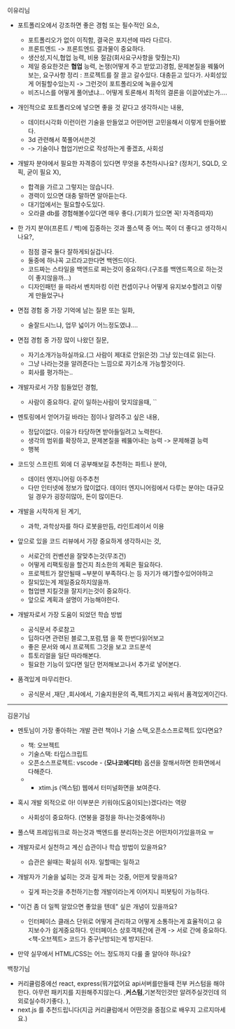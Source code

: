 이유리님
- 포트폴리오에서 강조하면 좋은 경험 또는 필수적인 요소,
	- 포트폴리오가 없이 이직함, 결국은 포지션에 따라 다르다.
	- 프론트엔드 -> 프론트엔드 결과물이 중요하다.
	- 생산성,지식,협업 능력, 비용 절감(회사요구사항을 맞췄는지)
	- 제일 중요한것은 **협업** 능력, 논쟁(어떻게 주고 받았고)경험, 문제본질을 꿰뚫어보는, 요구사항 정리 : 프로젝트를 잘 끌고 갈수있다. 대충듣고 있다가. 사회성있게 어필할수있는지 -> 그런것이 포트폴리오에 녹을수있게
	- 비즈니스를 어떻게 풀어냈냐... 어떻게 토론해서 최적의 결론을 이끌어냈는가....

- 개인적으로 포트폴리오에 넣으면 좋을 것 같다고 생각하시는 내용,
	- 데이터시각화 이런이런 기술을 만들었고 어떤어떤 고민을해서 이렇게 만들어봤다.
	- 3d 관련해서 쭉풀어서쓴것
	- -> 기술이나 협업기반으로 작성하는게 좋겠죠, 사회성

- 개발자 분야에서 필요한 자격증이 있다면 무엇을 추천하시나요? (정처기, SQLD, 오픽, 굳이 필요 X),
	- 합격을 가르고 그렇지는 않습니다.
	- 경력이 있으면 대충 말하면 알아듣는다.
	- 대기업에서는 필요할수도있다.
	- 오라클 db를 경험해볼수있다면 매우 좋다.(기회가 있으면 꼭! 자격증따자)

- 한 가지 분야(프론트 / 백)에 집중하는 것과 풀스택 중 어느 쪽이 더 좋다고 생각하시나요?,
	- 점점 결국 둘다 잘하게되실겁니다.
	- 둘중에 하나꼭 고르라고한다면 백엔드이다.
	- 코드짜는 스타일을 백엔드로 짜는것이 중요하다.(구조를 백엔드쪽으로 하는것이 좋지않을까...)
	- 디자인패턴 을 따라서 벤치마킹 이런 컨셉이구나 어떻게 유지보수할려고 이렇게 만들었구나 
- 면접 경험 중 가장 기억에 남는 질문 또는 일화,
	- 술잘드시느냐, 업무 넓이가 어느정도였냐.... 

- 면접 경험 중 가장 많이 나왔던 질문,
	- 자기소개가능하실까요.(그 사람이 제대로 안읽은것) 그냥 있는데로 읽는다.
	- 그냥 나라는것을 알려준다는 느낌으로 자기소개 가능할것이다.
	- 회사를 평가하는..

- 개발자로서 가장 힘들었던 경험,
	- 사람이 중요하다. 같이 일하는사람이 맞지않을때,
``
- 멘토링에서 얻어가길 바라는 점이나 알려주고 싶은 내용,
	- 정답이없다. 이유가 타당하면 받아들일려고 노력한다.
	- 생각의 범위를 확장하고, 문제본질을 꿰뚫어내는 능력 -> 문제해결 능력
	- 행복

- 코드잇 스프린트 외에 더 공부해보길 추천하는 파트나 분야,
	- 데이터 엔지니어링 아주추천
	- 다만 인터넷에 정보가 많이없다. 데이터 엔지니어링에서 다루는 분야는 대규모일 경우가 굉장히많아, 돈이 많이든다.

- 개발을 시작하게 된 계기,
	- 과학, 과학상자를 하다 로봇을만듬, 라인트레이서 이용

- 앞으로 있을 코드 리뷰에서 가장 중요하게 생각하시는 것,
	- 서로간의 컨벤션을 잘맞추는것(무조건)
	- 어떻게 리팩토링을 할건지 최소한의 계획은 필요하다.
	- 프로젝트가 잘안될때 ~부분이 부족하다.는 등 자기가 얘기할수있어야하고
	- 잘되있는게 제일중요하지않을까.
	- 협업땐 지킬것을 잘지키는것이 중요하다.
	- 앞으로 계획과 설명이 가능해야한다.

- 개발자로서 가장 도움이 되었던 학습 방법
	- 공식문서 주로참고
	- 딥하다면 관련된 블로그,포럼,탭 을 쭉 한번다읽어보고
	- 좋은 문서와 예시 프로젝트 그것을 보고 코드분석
	- 튜토리얼을 일단 따라해본다.
	- 필요한 기능이 있다면 일단 먼저해보고나서 추가로 넣어본다.

- 품격있게 마무리한다.
	- 공식문서 ,재단 ,회사에서, 기술지원문의 즉,팩트가지고 싸워서 품격있게이긴다.

---
김윤기님
- 멘토님이 가장 좋아하는 개발 관련 책이나 기술 스택,오픈소스프로젝트 있다면요?
	- 책: 오브젝트
	- 기술스택: 타입스크립트
	- 오픈소스프로젝트: vscode - (**모나코에디터**) 옵션을 잘해서하면 한화면에서 다해준다.
	- + xtim.js (엑스텀) 웹에서 터미널화면을 보여준다.

- 혹시 개발 외적으로 아! 이부분은 키워야(도움이되는)겠다라는 역량
	- 사회성이 중요하다. (연봉을 결정을 하나는것중에하나)

- 풀스택 프레임워크로 하는것과 백엔드를 분리하는것은 어떤차이가있을까요 ㅠ
- 개발자로서 실천하고 계신 습관이나 학습 방법이 있을까요?
	- 습관은 쉴때는 확실히 쉬자. 일할때는 일하고
  
- 개발자가 기술을 넓히는 것과 깊게 파는 것중, 어떤게 맞을까요?
	- 깊게 파는것을 추천하기는함 개발이라는게 이어지니 피봇팅이 가능하다.
	
- "이건 좀 더 일찍 알았으면 좋았을 텐데" 싶은 개념이 있을까요?
	- 인터페이스 클래스 단위로 어떻게 관리하고 어떻게 소통하는게 효율적이고 유지보수가 쉽게중요하다. 인터페이스 상호객체간에 관계 -> 서로 간에 중요하다. <책-오브젝트> 코드가 중구난방되는게 방지된다.

	

- 만약 실무에서 HTML/CSS는 어느 정도까지 다룰 줄 알아야 하나요?

백창기님
- 커리큘럼중에선 react, express(뭐가없어요 api서버를만들때 전부 커스텀을 해야한다. 아무런 패키지를 지원해주지않는다. ,**커스텀**,기본적인것만 알려주실것인데 의외로실수하기좋다. ),
- next.js 를 추천드립니다(지금 커리큘럼에서 어떤것을 중점으로 배우지 고르지마세요.)